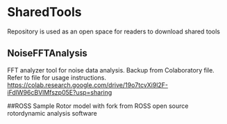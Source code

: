 # SharedTools
Repository is used as an open space for readers to download shared tools 

## NoiseFFTAnalysis
FFT analyzer tool for noise data analysis. Backup from Colaboratory file.
Refer to file for usage instructions.
https://colab.research.google.com/drive/19o7tcvXi9l2F-iFdlW96cBVlMfszp05E?usp=sharing

##ROSS
Sample Rotor model with fork from ROSS open source rotordynamic analysis software
